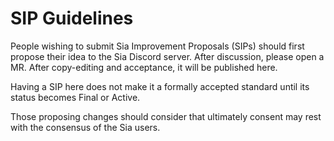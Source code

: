 # SIP Guidelines

People wishing to submit Sia Improvement Proposals (SIPs) should first propose
their idea to the Sia Discord server. After discussion, please open a MR. After
copy-editing and acceptance, it will be published here.

Having a SIP here does not make it a formally accepted standard until its status
becomes Final or Active.

Those proposing changes should consider that ultimately consent may rest with
the consensus of the Sia users.
